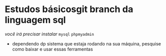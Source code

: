 # Estudos básicosgit branch da linguagem sql

*você irá precisar instalar*
`mysql`
`phpmyadmin`
* dependendo dp sistema que estaja rodando na sua máquina, pesquise como baixar e usar essas ferramentas

